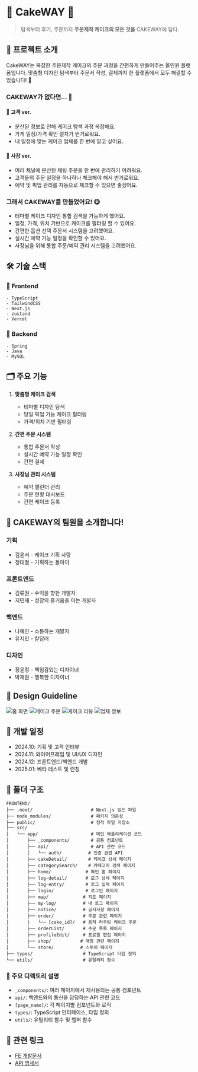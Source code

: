 # 🎂 CakeWAY 🎂

> 탐색부터 후기, 주문까지 **주문제작 케이크의 모든 것을** CAKEWAY에 담다.

## 📌 프로젝트 소개

CakeWAY는 복잡한 주문제작 케이크의 주문 과정을 간편하게 만들어주는 올인원 플랫폼입니다. 맞춤형 디자인 탐색부터 주문서 작성, 결제까지 한 플랫폼에서 모두 해결할 수 있습니다! 🍰

### CAKEWAY가 없다면... 🥲

#### 📢 고객 ver.

- 분산된 정보로 인해 케이크 탐색 과정 복잡해요.
- 가게 일정/가격 확인 절차가 번거로워요.
- 내 일정에 맞는 케이크 업체를 한 번에 알고 싶어요.

#### 📢 사장 ver.

- 여러 채널에 분산된 채팅 주문을 한 번에 관리하기 어려워요.
- 고객들의 주문 일정을 하나하나 체크해야 해서 번거로워요.
- 예약 및 픽업 관리를 자동으로 체크할 수 있으면 좋겠어요.

### 그래서 CAKEWAY를 만들었어요! 😋

- 테마별 케이크 디자인 통합 검색을 가능하게 했어요.
- 일정, 가격, 위치 기반으로 케이크를 필터링 할 수 있어요.
- 간편한 옵션 선택 주문서 시스템을 고려했어요.
- 실시간 예약 가능 일정을 확인할 수 있어요.
- 사장님을 위해 통합 주문/예약 관리 시스템을 고려했어요.

## 🛠 기술 스택

### 👀 Frontend

```
- TypeScript
- TailwindCSS
- Next.js
- zustand
- Vercel
```

### 💽 Backend

```
- Spring
- Java
- MySQL
```

## 🗂 주요 기능

1. **맞춤형 케이크 검색**

   - 테마별 디자인 탐색
   - 당일 픽업 가능 케이크 필터링
   - 가격/위치 기반 필터링

2. **간편 주문 시스템**

   - 통합 주문서 작성
   - 실시간 예약 가능 일정 확인
   - 간편 결제

3. **사장님 관리 시스템**
   - 예약 캘린더 관리
   - 주문 현황 대시보드
   - 간편 케이크 등록

## 👥 CAKEWAY의 팀원을 소개합니다!

### 기획

- 김윤서 - 케이크 기획 사랑
- 정대철 - 기획하는 돌아이

### 프론트엔드

- 김류원 - 수익을 향한 개발자
- 지민재 - 성장의 즐거움을 아는 개발자

### 백엔드

- 나혜인 - 소통하는 개발자
- 유지민 - 칼답러

### 디자인

- 장윤정 - 책임감있는 디자이너
- 박재원 - 행복한 디자이너

## 🎨 Design Guideline

![홈 화면](/public/README/design-1.png) ![케이크 주문](/public/README/design-2.png) ![케이크 리뷰](/public/README/design-3.png) ![업체 정보](/public/README/design-4.png)

## 📅 개발 일정

- 2024.10: 기획 및 고객 인터뷰
- 2024.11: 와이어프레임 및 UI/UX 디자인
- 2024.12: 프론트엔드/백엔드 개발
- 2025.01: 베타 테스트 및 런칭

## 📂 폴더 구조

```
FRONTEND/
├── .next/                      # Next.js 빌드 파일
├── node_modules/               # 패키지 의존성
├── public/                     # 정적 파일 저장소
├── src/
│   └── app/                    # 메인 애플리케이션 코드
│       ├── _components/        # 공통 컴포넌트
│       ├── api/                # API 관련 코드
│       │   └── auth/          # 인증 관련 API
│       ├── cakeDetail/        # 케이크 상세 페이지
│       ├── categorySearch/    # 카테고리 검색 페이지
│       ├── home/             # 메인 홈 페이지
│       ├── log-detail/       # 로그 상세 페이지
│       ├── log-entry/        # 로그 입력 페이지
│       ├── login/            # 로그인 페이지
│       ├── map/             # 지도 페이지
│       ├── my-log/          # 내 로그 페이지
│       ├── notice/          # 공지사항 페이지
│       ├── order/           # 주문 관련 페이지
│       │   └── [cake_id]/   # 동적 라우팅 케이크 주문
│       ├── orderList/       # 주문 목록 페이지
│       ├── profileEdit/     # 프로필 편집 페이지
│       ├── shop/           # 매장 관련 페이지
│       └── store/          # 스토어 페이지
├── types/                   # TypeScript 타입 정의
└── utils/                   # 유틸리티 함수
```

### 📂 주요 디렉토리 설명

- `_components/`: 여러 페이지에서 재사용되는 공통 컴포넌트
- `api/`: 백엔드와의 통신을 담당하는 API 관련 코드
- `[page_name]/`: 각 페이지별 컴포넌트와 로직
- `types/`: TypeScript 인터페이스, 타입 정의
- `utils/`: 유틸리티 함수 및 헬퍼 함수

## 🔗 관련 링크

- [FE 개발문서](https://frost-lamb-34e.notion.site/ef1d33ccb0bc47acb580e9adecf98e6a?pvs=4)
- [API 명세서](https://frost-lamb-34e.notion.site/API-279fee1df7dc421883b4251b8533323c?pvs=4)
